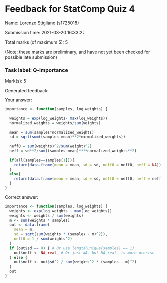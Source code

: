 Feedback for StatComp Quiz 4
================

Name: Lorenzo Stigliano (s1725018)

Submission time: 2021-03-20 16:33:22

Total marks (of maximum 5): 5

(Note: these marks are preliminary, and have not yet been checked for
possible late submission)

### Task label: Q-importance

Mark(s): 5

Generated feedback:

Your answer:

``` r
importance <- function(samples, log_weights) {
  
  weights = exp(log_weights- max(log_weights))
  normalized_weights = weights/sum(weights)
  
  mean = sum(samples*normalized_weights)
  sd = sqrt(sum((samples-mean)**2*normalized_weights))
  
  neff0 = sum(weights)^2/sum(weights^2)
  neff = sd**2/sum((samples-mean)**2*normalized_weights**2)
  
  if(all(samples==samples[1])){
    return(data.frame(mean = mean, sd = sd, neff0 = neff0, neff = NA))
  }
  else{
    return(data.frame(mean = mean, sd = sd, neff0 = neff0, neff = neff))
  }
}
```

Correct answer:

``` r
importance <- function(samples, log_weights) {
  weights <- exp(log_weights - max(log_weights))
  weights <- weights / sum(weights)
  m <- sum(weights * samples)
  out <- data.frame(
    mean = m,
    sd = sqrt(sum(weights * (samples - m)^2)),
    neff0 = 1 / sum(weights^2)
  )
  if (out$sd == 0) { # Or use length(unique(samples) == 1)
    out$neff <- NA_real_ # Or just NA, but NA_real_ is more precise
  } else {
    out$neff <- out$sd^2 / sum(weights^2 * (samples - m)^2)
  }
  out
}
```

